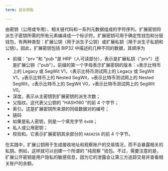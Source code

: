 ```yaml
---
term: 延长钥匙

---
```

由密钥（公用或专用）、相关链代码和一系列元数据组成的字符序列。扩展密钥将派生子密钥所需的所有元素编译成一个标识符。扩展密钥可用于确定性钱包和分层钱包，有两种类型：扩展公钥（用于派生子公钥）或扩展私钥（用于派生子私钥和公钥）。因此，扩展密钥包括 BIP32 中描述的几种不同的数据，其顺序为


- 前缀："prv "和 "pub "是 HRP（人可读部分），表示是扩展私钥（"prv"）还是扩展公钥（"pub"）。前缀的第一个字母表示扩展密钥的版本：`x`表示比特币上的 Legacy 或 SegWit V1，`t`表示比特币测试网上的 Legacy 或 SegWit V1，`y`表示比特币上的 Nested SegWit，`u`表示比特币测试网上的 Nested SegWit，`z`表示比特币上的 SegWit V0，`v`表示比特币测试网上的 SegWit V0。
- 深度，表示从主密钥到扩展密钥的派生次数；
- 父指纹。这代表父公钥的 "HASH160 "的前 4 个字节；
- 索引。这是扩展密钥所来源的同级数据对的编号；
- 链码
- 如果是私人密钥，则是一个填充字节 `0x00`；
- 私人或公用密钥；
- 校验和。它表示扩展密钥其余部分的 `HASH256` 的前 4 个字节。

在实践中，扩展公钥用于生成接收地址和观察账户的交易情况，而不会暴露相关的私钥。例如，这样就可以创建一个所谓的 "纯观察 "钱包。不过，需要注意的是，扩展公开密钥是用户隐私的敏感信息，因为它的泄露会让第三方追踪交易并查看相关账户的余额。